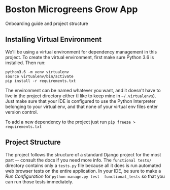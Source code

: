 # Boston Microgreens Grow App
Onboarding guide and project structure

## Installing Virtual Environment
We'll be using a virtual environment for dependency management in this project.
To create the virtual environment, first make sure Python 3.6 is installed. Then run:
```
python3.6 -m venv virtualenv
source virtualenv/bin/activate
pip install -r requirements.txt
```
    
The environment can be named whatever you want, and it doesn't have to live in the project directory either (I like to 
keep mine in `~/.virtualenvs`). Just make sure that your IDE is configured to use the Python Interpreter belonging to 
your virtual env, and that none of your virtual env files enter version control.

To add a new dependency to the project just run `pip freeze > requirements.txt`

## Project Structure
The project follows the structure of a standard Django project for the most part -- consult the docs if you need more
info. The `functional tests/` directory contains only a `tests.py` file because all it does is run automated web 
browser tests on the entire application. In your IDE, be sure to make a _Run Configuration_ for `python manage.py test 
functional_tests` so that you can run those tests immediately.